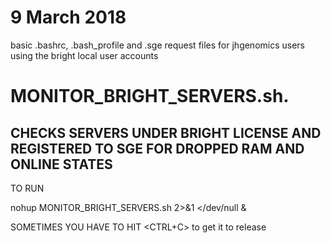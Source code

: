 # 9 March 2018

basic .bashrc, .bash_profile and .sge request files for jhgenomics users using the bright local user accounts

# MONITOR_BRIGHT_SERVERS.sh.
## CHECKS SERVERS UNDER BRIGHT LICENSE AND REGISTERED TO SGE FOR DROPPED RAM AND ONLINE STATES

TO RUN

nohup MONITOR_BRIGHT_SERVERS.sh 2>&1 </dev/null &

SOMETIMES YOU HAVE TO HIT <CTRL+C> to get it to release
